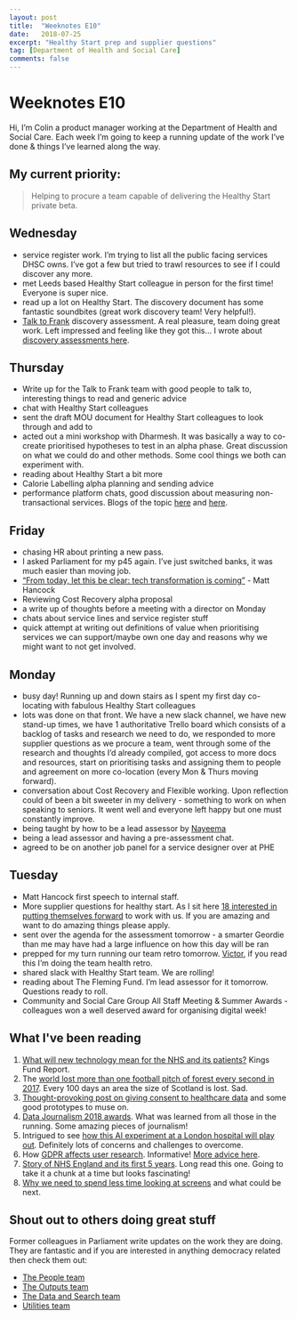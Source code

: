 ```yaml
---
layout: post
title:  "Weeknotes E10"
date:   2018-07-25
excerpt: "Healthy Start prep and supplier questions"
tag: [Department of Health and Social Care]
comments: false
---
```


# Weeknotes E10
Hi, I’m Colin a product manager working at the Department of Health and Social Care. Each week I’m going to keep a running update of the work I’ve done & things I’ve learned along the way.

## My current priority:
> Helping to procure a team capable of delivering the Healthy Start private beta.

## Wednesday
- service register work. I’m trying to list all the public facing services DHSC owns. I’ve got a few but tried to trawl resources to see if I could discover any more.
- met Leeds based Healthy Start colleague in person for the first time! Everyone is super nice.
- read up a lot on Healthy Start. The discovery document has some fantastic soundbites (great work discovery team! Very helpful!). 
- [Talk to Frank](https://www.talktofrank.com/) discovery assessment. A real pleasure, team doing great work. Left impressed and feeling like they got this… I wrote about [discovery assessments here](https://digitalhealth.blog.gov.uk/2018/06/22/service-assessments-in-dhsc/).

## Thursday
- Write up for the Talk to Frank team with good people to talk to, interesting things to read and generic advice
- chat with Healthy Start colleagues
- sent the draft MOU document for Healthy Start colleagues to look through and add to
- acted out a mini workshop with Dharmesh. It was basically a way to co-create prioritised hypotheses to test in an alpha phase. Great discussion on what we could do and other methods. Some cool things we both can experiment with.
- reading about Healthy Start a bit more
- Calorie Labelling alpha planning and sending advice
- performance platform chats, good discussion about measuring non-transactional services. Blogs of the topic [here](https://mojdigital.blog.gov.uk/2017/09/14/non-transactional-services-measuring-the-unmeasurable/) and [here](https://digitalblog.ons.gov.uk/2017/01/09/introducing-our-new-performance-dashboard/).

## Friday
- chasing HR about printing a new pass.
- I asked Parliament for my p45 again. I’ve just switched banks, it was much easier than moving job.
- [“From today, let this be clear: tech transformation is coming”](https://www.theguardian.com/society/2018/jul/20/nhs-to-receive-487m-technology-boost-matt-hancock) - Matt Hancock
- Reviewing Cost Recovery alpha proposal
- a write up of thoughts before a meeting with a director on Monday
- chats about service lines and service register stuff
- quick attempt at writing out definitions of value when prioritising services we can support/maybe own one day and reasons why we might want to not get involved.

## Monday
- busy day! Running up and down stairs as I spent my first day co-locating with fabulous Healthy Start colleagues
- lots was done on that front. We have a new slack channel, we have new stand-up times, we have 1 authoritative Trello board which consists of a backlog of tasks and research we need to do, we responded to more supplier questions as we procure a team, went through some of the research and thoughts I’d already compiled, got access to more docs and resources, start on prioritising tasks and assigning them to people and agreement on more co-location (every Mon & Thurs moving forward).
- conversation about Cost Recovery and Flexible working. Upon reflection could of been a bit sweeter in my delivery - something to work on when speaking to seniors. It went well and everyone left happy but one must constantly improve.  
- being taught by how to be a lead assessor by [Nayeema](https://twitter.com/NayeemaC?lang=en)
- being a lead assessor and having a pre-assessment chat. 
- agreed to be on another job panel for a service designer over at PHE

## Tuesday
- Matt Hancock first speech to internal staff.
- More supplier questions for healthy start. As I sit here [18 interested in putting themselves forward](https://www.digitalmarketplace.service.gov.uk/digital-outcomes-and-specialists/opportunities/7246) to work with us. If you are amazing and want to do amazing things please apply.
- sent over the agenda for the assessment tomorrow - a smarter Geordie than me may have had a large influence on how this day will be ran
- prepped for my turn running our team retro tomorrow. [Victor](https://twitter.com/_victorhwang?lang=en), if you read this I’m doing the team health retro. 
- shared slack with Healthy Start team. We are rolling!
- reading about The Fleming Fund. I’m lead assessor for it tomorrow. Questions ready to roll.
- Community and Social Care Group All Staff Meeting & Summer Awards - colleagues won a well deserved award for organising digital week!

## What I've been reading
1. [What will new technology mean for the NHS and its patients?](https://www.kingsfund.org.uk/sites/default/files/2018-06/NHS_at_70_what_will_new_technology_mean_for_the_NHS_0.pdf) Kings Fund Report. 
2. The [world lost more than one football pitch of forest every second in 2017](https://www.theguardian.com/environment/ng-interactive/2018/jun/27/one-football-pitch-of-forest-lost-every-second-in-2017-data-reveals). Every 100 days
an area the size of Scotland is lost. Sad.
3. [Thought-provoking post on giving consent to healthcare data](https://projectsbyif.com/blog/designing-a-new-approach-to-consent-in-healthcare) and some good prototypes to muse on.
4. [Data Journalism 2018 awards](https://medium.com/data-journalism-awards/this-is-what-the-best-of-data-journalism-looks-like-6f1713d60479). What was learned from all those in the running. Some amazing pieces of journalism!
5. Intrigued to see [how this AI experiment at a London hospital will play out](https://www.theguardian.com/society/2018/may/21/london-hospitals-to-replace-doctors-and-nurses-with-ai-for-some-tasks). Definitely lots of concerns and challenges to overcome.
6. How [GDPR affects user research](https://medium.com/design-research-matters/general-data-protection-regulation-gdpr-and-user-research-e00a5b29338e). Informative! [More advice here](https://www.peopleforresearch.co.uk/blog/2017/06/gdpr-recruiting-customers-user-research/).
7. [Story of NHS England and its first 5 years](https://www.instituteforgovernment.org.uk/sites/default/files/publications/World%27s%20Biggest%20Quango%20NHS%20England%20web.pdf). Long read this one. Going to take it a chunk at a time but looks fascinating!
8. [Why we need to spend less time looking at screens](https://www.nytimes.com/2018/06/27/technology/peak-screen-revolution.html?rref=collection%2Fbyline%2Ffarhad-manjoo&action=click&contentCollection=undefined&region=stream&module=stream_unit&version=latest&contentPlacement=1&pgtype=collection) and what could be next. 

## Shout out to others doing great stuff
Former colleagues in Parliament write updates on the work they are doing. They are fantastic and if you are interested in anything democracy related then check them out:
- [The People team](https://ukparliament.github.io/sprintnotes.people/)
- [The Outputs team](https://ukparliament.github.io/sprintnotes.outputs/)
- [The Data and Search team](https://ukparliament.github.io/weeknotes.data-search/)
- [Utilities team](https://medium.com/@gemmarogers1)
